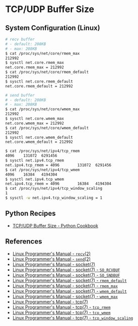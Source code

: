 # TCP/UDP Buffer Size

## System Configuration (Linux)

```bash
# recv buffer
# - default: 208KB
# - max: 208KB
$ cat /proc/sys/net/core/rmem_max
212992
$ sysctl net.core.rmem_max
net.core.rmem_max = 212992
$ cat /proc/sys/net/core/rmem_default
212992
$ sysctl net.core.rmem_default
net.core.rmem_default = 212992

# send buffer
# - default: 208KB
# - max: 208KB
$ cat /proc/sys/net/core/wmem_max
212992
$ sysctl net.core.wmem_max
net.core.wmem_max = 212992
$ cat /proc/sys/net/core/wmem_default
212992
$ sysctl net.core.wmem_default
net.core.wmem_default = 212992

$ cat /proc/sys/net/ipv4/tcp_rmem
4096    131072  6291456
$ sysctl net.ipv4.tcp_rmem
net.ipv4.tcp_rmem = 4096        131072  6291456
$ cat /proc/sys/net/ipv4/tcp_wmem
4096    16384   4194304
$ sysctl net.ipv4.tcp_wmem
net.ipv4.tcp_rmem = 4096        16384   4194304
$ cat /proc/sys/net/ipv4/tcp_window_scaling
1
$ sysctl -w net.ipv4.tcp_window_scaling = 1
```

## Python Recipes

- [TCP/UDP Buffer Size - Python Cookbook](https://leven-cn.github.io/python-cookbook/cookbook/core/socket/buffer_size)

## References

- [Linux Programmer's Manual - `recv`(2)](https://manpages.debian.org/bullseye/manpages-dev/recv.2.en.html)
- [Linux Programmer's Manual - `send`(2)](https://manpages.debian.org/bullseye/manpages-dev/send.2.en.html)
- [Linux Programmer's Manual - socket(7)](https://manpages.debian.org/bullseye/manpages/socket.7.en.html)
- [Linux Programmer's Manual - socket(7) - `SO_RCVBUF`](https://manpages.debian.org/bullseye/manpages/socket.7.en.html#SO_RCVBUF)
- [Linux Programmer's Manual - socket(7) - `SO_SNDBUF`](https://manpages.debian.org/bullseye/manpages/socket.7.en.html#SO_SNDBUF)
- [Linux Programmer's Manual - socket(7) - `rmem_default`](https://manpages.debian.org/bullseye/manpages/socket.7.en.html#rmem_default)
- [Linux Programmer's Manual - socket(7) - `rmem_max`](https://manpages.debian.org/bullseye/manpages/socket.7.en.html#rmem_max)
- [Linux Programmer's Manual - socket(7) - `wmem_default`](https://manpages.debian.org/bullseye/manpages/socket.7.en.html#wmem_default)
- [Linux Programmer's Manual - socket(7) - `wmem_max`](https://manpages.debian.org/bullseye/manpages/socket.7.en.html#wmem_max)
- [Linux Programmer's Manual - tcp(7)](https://manpages.debian.org/bullseye/manpages/tcp.7.en.html)
- [Linux Programmer's Manual - tcp(7) - `tcp_rmem`](https://manpages.debian.org/bullseye/manpages/tcp.7.en.html#tcp_rmem)
- [Linux Programmer's Manual - tcp(7) - `tcp_wmem`](https://manpages.debian.org/bullseye/manpages/tcp.7.en.html#tcp_wmem)
- [Linux Programmer's Manual - tcp(7) - `tcp_window_scaling`](https://manpages.debian.org/bullseye/manpages/tcp.7.en.html#tcp_window_scaling)
